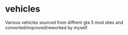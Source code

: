 # vehicles
Various vehicles sourced from diffrent gta 5 mod sites and converted/improved/reworked by myself. 
